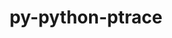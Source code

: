 ---
title: "py-python-ptrace"
layout: cache
categories: [package, v0.22.2]
meta: {"versions": ["0.9.8"], "compilers": ["gcc@=11.4.0"], "oss": ["ubuntu22.04"], "platforms": ["linux"], "targets": ["x86_64_v3"], "stacks": ["e4s", "root"], "num_specs": 1, "num_specs_by_stack": {"root": 1, "e4s": 1}}
spec_details: [{"hash": "67s7yz5akfqgqosoydwgtgx2myw5ao32", "compiler": "gcc@=11.4.0", "versions": ["0.9.8"], "os": "ubuntu22.04", "platform": "linux", "target": "x86_64_v3", "variants": ["build_system=python_pip"], "stacks": ["root", "e4s"], "size": "-", "tarball": "https://binaries.spack.io/v0.22.2/build_cache/linux-ubuntu22.04-x86_64_v3/gcc-11.4.0/py-python-ptrace-0.9.8/linux-ubuntu22.04-x86_64_v3-gcc-11.4.0-py-python-ptrace-0.9.8-67s7yz5akfqgqosoydwgtgx2myw5ao32.spack"}]
---